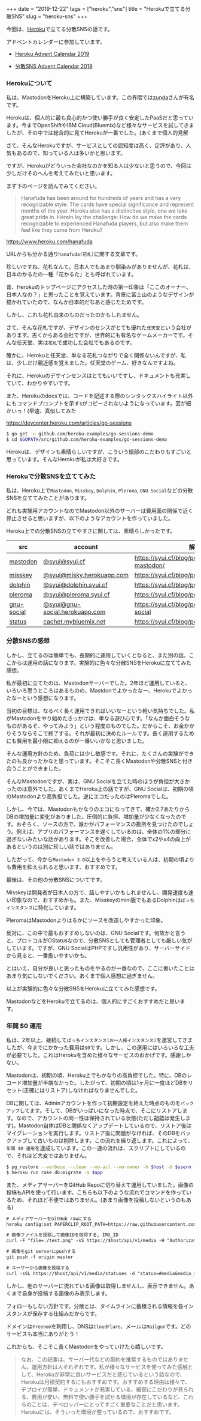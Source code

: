 +++
date = "2019-12-22"
tags = ["heroku","sns"]
title = "Herokuで立てる分散SNS"
slug = "heroku-sns"
+++

今回は、[Heroku](https://heroku.com)で立てる分散SNSの話です。

アドベントカレンダーに参加しています。

- [Heroku Advent Calendar 2019](https://qiita.com/advent-calendar/2019/heroku)

- [分散SNS Advent Calendar 2019](https://adventar.org/calendars/4408)

### Herokuについて

私は、MastodonをHeroku上に構築しています。この界隈では[zunda](https://mastodon.zunda.ninja/@zundan)さんが有名です。

Herokuは、個人的に最も良心的かつ使い勝手が良く安定したPaaSだと思っています。今までOpenShiftやIBM Cloud(Bluemix)など様々なサービスを試してきましたが、その中では総合的に見てHerokuが一番でした。(あくまで個人的見解

さて、そんなHerokuですが、サービスとしての認知度は高く、定評があり、人気もあるので、知っている人は多いかと思います。

ですが、Herokuがどういった会社なのかを知る人は少ないと思うので、今回は少しだけそのへんを考えてみたいと思います。

まず下のページを読んでみてください。

> Hanafuda has been around for hundreds of years and has a very recognizable style. The cards have special significance and represent months of the year. Heroku also has a distinctive style, one we take great pride in. Herein lay the challenge: How do we make the cards recognizable to experienced Hanafuda players, but also make them feel like they came from Heroku?

https://www.heroku.com/hanafuda

URLからも分かる通り`hanafuda(花札)`に関する文章です。

珍しいですね、花札なんて。日本人でもあまり馴染みがありませんが、花札は、日本のかるたの一種「花かるた」とも呼ばれています。

昔、Herokuのトップページにアクセスした時の第一印象は「ここのオーナー、日本人なの？」と思ったことを覚えています。背景に富士山のようなデザインが描かれていたので、なんか日本的だなあと感じたためです。

しかし、これも花札由来のものだったのかもしれません。

さて、そんな花札ですが、デザインのセンスがとても優れた`任天堂`という会社があります。古くからある会社ですが、世界的にも有名なゲームメーカーです。そんな任天堂、実は`花札`で成功した会社でもあるのです。

確かに、Herokuと任天堂、単なる花札つながりで全く関係ないんですが、私は、少しだけ親近感を覚えました。任天堂のゲーム、好きなんですよね。

それに、Herokuのデザインセンスはとてもいいですし、ドキュメントも充実していて、わかりやすいです。

また、Herokuのdocsでは、コードを記述する際のシンタックスハイライト以外にもコマンドプロンプトを示す`$`がコピーされないようになっています。芸が細かいっ！(早速、真似してみた

https://devcenter.heroku.com/articles/go-sessions

```sh
$ go get -u github.com/heroku-examples/go-sessions-demo
$ cd $GOPATH/src/github.com/heroku-examples/go-sessions-demo
```

Herokuは、デザインも素晴らしいですが、こういう細部のこだわりもすごいと思っています。そんなHerokuが私は大好きです。

### Herokuで分散SNSを立ててみた

私は、Heroku上で`Mastodon`, `Misskey`, `Dolphin`, `Pleroma`, `GNU Social`などの分散SNSを立ててみたことがあります。

どれも実験用アカウントなのでMastodon以外のサーバーは費用面の関係で近く停止させると思いますが、以下のようなアカウントを作っていました。

Heroku上での分散SNSの立てやすさに関しては、素晴らしかったです。

|src|account|解説記事|
|---|---|---|
|[mastodon](https://github.com/tootsuite/mastodon)|[@syui@syui.cf](https://mstdn.syui.cf/@syui)|https://syui.cf/blog/post/2017/04/01/heroku-mastodon/
|[misskey](https://github.com/syuilo/misskey)|[@syui@misky.herokuapp.com](https://misky.herokuapp.com/@syui)|https://syui.cf/blog/post/2019/04/04/misskey|
|[dolphin](https://github.com/syuilo/dolphin)| [@syui@dolphin.syui.cf](https://dolphin.syui.cf/@syui)|https://syui.cf/blog/post/2019/11/16/dolphin/
|[pleroma](https://git.pleroma.social/pleroma/pleroma)|[@syui@pleroma.syui.cf](https://pleroma.syui.cf/@syui)|https://syui.cf/blog/post/2019/04/04/pleroma/|
|[gnu-social](https://git.gnu.io/dansup/gnu-social)|[@syui@gnu-social.herokuapp.com](https://gnu-social.herokuapp.com/syui)|https://syui.cf/blog/post/2019/03/25/gnu-social|
|[status](https://github.com/CachetHQ/Cachet)|[cachet.mybluemix.net](https://cachet.mybluemix.net)|https://syui.cf/blog/post/2019/04/01/cachet|

### 分散SNSの感想

しかし、立てるのは簡単でも、長期的に運用していくとなると、また別の話。ここからは運用の話になります。実験的に色々な分散SNSをHerokuに立ててみた感想。

私が最初に立てたのは、Mastodonサーバーでした。2年ほど運用していると、いろいろ思うところはあるものの、Mastdonでよかったなー、Herokuでよかったなーという感想になります。

当初の目標は、なるべく長く運用できればいいなーという軽い気持ちでした。私がMastodonをやり始めたきっかけは、単なる遊び心です。「なんか面白そうなものがあるぞ、やってみよう」という程度のものでした。だからこそ、お金かかりそうならそこで終了する。それが最初に決めたルールです。長く運用するためにも費用を最小限に抑えるのが一番いいかなと思いました。

そんな運用方針のため、負荷には少し敏感です。それに、たくさんの実験ができたのも良かったかなと思っています。そこそこ長くMastodonや分散SNSと付き合うことができました。

そんなMastodonですが、実は、GNU Socialを立てた時のほうが負担が大きかったのは意外でした。あくまでHeroku上の話ですが、GNU Socialは、初期の頃のMastodonより高負担でした。逆にエコだったのはPleromaでした。

しかし、今では、Mastodonもかなりのエコになってきて、確か2.7あたりからDBの増加量に変化がありました。圧倒的に負担、増加量が少なくなったのです。おそらく、ソースの方で、誰かがパフォーマンスの勘所を見つけたのでしょう。例えば、アプリのパフォーマンスを遅くしているのは、全体の1%の部分に過ぎないみたいな話があります。そこを改善した場合、全体でx2やx4の向上があるというのは別に珍しい話ではありません。

したがって、今から`Mastodon 3.0`以上をやろうと考えている人は、初期の頃よりも費用を抑えられると思います、おすすめです。

最後は、その他の分散SNSについてです。

Misskeyは開発者が日本人の方で、話しやすいかもしれませんし、開発速度も速い印象なので、おすすめかも。また、Misskeyのmini版でもあるDolphinは`ぼっちインスタンス`に特化しています。

PleromaはMastodonよりはるかにソースを改造しやすかった印象。

反対に、この中で最もおすすめしないのは、GNU Socialです。何故かと言うと、プロトコルがOStatusなので、分散SNSとしても管理者としても厳しい気がしています。ですが、GNU SocialはPHPですし汎用性があり、サーバーサイドから見ると、一番扱いやすいかも。

とはいえ、自分が良いと思ったものをやるのが一番なので、ここに書いたことはあまり気にしないでください。あくまで個人感想に過ぎません。

以上が実験的に色々な分散SNSをHerokuに立ててみた感想です。

MastodonなどをHerokuで立てるのは、個人的にすごくおすすめだと思います。

### 年間 $0 運用

私は、2年以上、継続して`ぼっちインスタンス(お一人様インスタンス)`を運営してきましたが、今までにかかった費用は`$0`です。しかし、この運用にはいろいろな工夫が必要でした。これはHerokuを含めた様々なサービスのおかげです。感謝しかない。

Mastodonは、初期の頃、Heroku上でもかなりの高負担でした。特に、DBのレコード増加量が半端なかった。したがって、初期の頃は1ヶ月に一度ほどDBをリセット(正確にはリストア)しなければなりませんでした。

DBに関しては、Adminアカウントを作って初期設定を終えた時点のものを`バックアップ`してます。そして、DBがいっぱいになった時点で、そこにリストアします。なので、アカウントの同一性は保持されている状態(ただし齟齬は発生します)。Mastodon自体はDBと関係なくアップデートしているので、リストア後はマイグレーションを実行します。リストア後に問題がなければ、そのDBをバックアップして古いものは削除します。この流れを繰り返します。これによって、`年間 $0 運用`を達成しています。この一連の流れは、スクリプトにしているので、それほど大変ではありません。

```sh
$ pg_restore --verbose --clean --no-acl --no-owner -h $host -U $usern -d $database ./backup_db.dump
$ heroku run rake db:migrate -a $app
```

また、メディアサーバーをGitHub Repoに切り替えて運用していました。画像の投稿もAPIを使って行います。こちらも以下のような流れでコマンドを作っているため、それほど不便ではありません。(あまり画像を投稿しないというのもある)

```sh:メディアサーバー運用.txt
# メディアサーバーをGitHub rawにする
heroku config:set PAPERCLIP_ROOT_PATH=https://raw.githubusercontent.com/$USER/$REPO/master/img/mastodon

# 画像ファイルを投稿して画像IDを取得する, IMG_ID
curl -F "file=./test.png" -sS https://$host/api/v1/media -H "Authorization: Bearer $access_token"| jq -r .id

# 画像をgit serverにpushする
git push -f origin master

# ユーザーから画像を投稿する
curl -sSL https://$host/api/v1/media/statuses -d "status=#media&media_ids[]=${IMG_ID}" -H "Authorization: Bearer $access_token"
```

しかし、他のサーバーに流れている画像は取得しませんし、表示できません。あくまで自身が投稿する画像のみ表示します。

フォローもしない方針です。分散とは、タイムラインに蓄積される情報を各インスタンスが保存する仕組みだからです。

ドメインは`Freenom`を利用し、DNSは`CloudFlare`、メールは`Mailgun`です。どのサービスも本当にありがとう！

これからも、そこそこ長くMastodonをやっていけたら嬉しいです。

> なお、この記事は、サーバー代などの節約を推奨するものではありません。運用方針は人それぞれです。私が様々なサービスを使ってみた感触として、Herokuが非常に良いサービスだと感じているという話なので、Herokuは月額契約するにもおすすめです。おすすめする理由は様々で、デプロイが簡単、ドキュメントが充実している、細部にこだわりが見られる、費用が安い、無料で使い勝手を試せる環境が存在しているなど、これらのことは、デベロッパーにとってすごく重要なことだと思います。Herokuには、そういった環境が整っているので、おすすめです。

